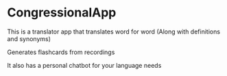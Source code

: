 # CongressionalApp

This is a translator app that translates word for word (Along with definitions and synonyms)

Generates flashcards from recordings

It also has a personal chatbot for your language needs
